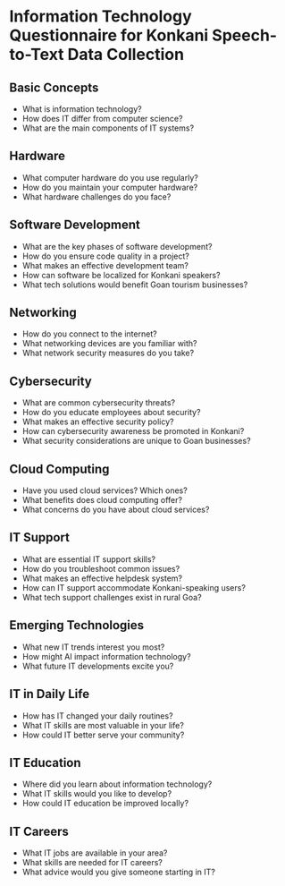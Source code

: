 # Information Technology Questionnaire for Konkani Speech-to-Text Data Collection

## Basic Concepts

- What is information technology?
- How does IT differ from computer science?
- What are the main components of IT systems?

## Hardware

- What computer hardware do you use regularly?
- How do you maintain your computer hardware?
- What hardware challenges do you face?

## Software Development

- What are the key phases of software development?
- How do you ensure code quality in a project?
- What makes an effective development team?
- How can software be localized for Konkani speakers?
- What tech solutions would benefit Goan tourism businesses?

## Networking

- How do you connect to the internet?
- What networking devices are you familiar with?
- What network security measures do you take?

## Cybersecurity

- What are common cybersecurity threats?
- How do you educate employees about security?
- What makes an effective security policy?
- How can cybersecurity awareness be promoted in Konkani?
- What security considerations are unique to Goan businesses?

## Cloud Computing

- Have you used cloud services? Which ones?
- What benefits does cloud computing offer?
- What concerns do you have about cloud services?

## IT Support

- What are essential IT support skills?
- How do you troubleshoot common issues?
- What makes an effective helpdesk system?
- How can IT support accommodate Konkani-speaking users?
- What tech support challenges exist in rural Goa?

## Emerging Technologies

- What new IT trends interest you most?
- How might AI impact information technology?
- What future IT developments excite you?

## IT in Daily Life

- How has IT changed your daily routines?
- What IT skills are most valuable in your life?
- How could IT better serve your community?

## IT Education

- Where did you learn about information technology?
- What IT skills would you like to develop?
- How could IT education be improved locally?

## IT Careers

- What IT jobs are available in your area?
- What skills are needed for IT careers?
- What advice would you give someone starting in IT?
